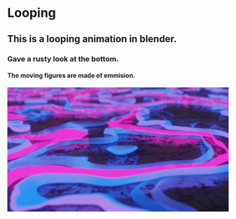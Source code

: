# Looping
## This is a looping animation in blender.
### Gave a rusty look at the bottom.
#### The moving figures are made of emmision.
<img src = "https://github.com/Jael-Lois/Looping/blob/main/looping0001.png">
